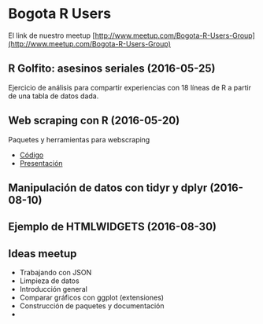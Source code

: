 # Bogota R Users


El link de nuestro meetup
[http://www.meetup.com/Bogota-R-Users-Group](http://www.meetup.com/Bogota-R-Users-Group)


## R Golfito: asesinos seriales (2016-05-25)

Ejercicio de análisis para compartir experiencias con 18 líneas de R a partir de una tabla de datos dada.

## Web scraping con R (2016-05-20)

Paquetes y herramientas para webscraping

- [Código](./webscraping/)
- [Presentación](https://docs.google.com/presentation/d/1aFUbRznKUnpLLx6llURR9hxOwVNTz3kHeY5I4QAAljg/pub?start=false&loop=false&delayms=3000&slide=id.p)



## Manipulación de datos con tidyr y dplyr (2016-08-10)


## Ejemplo de HTMLWIDGETS (2016-08-30)


## Ideas meetup

- Trabajando con JSON
- Limpieza de datos
- Introducción general
- Comparar gráficos con ggplot (extensiones)
- Construcción de paquetes y documentación
- 



